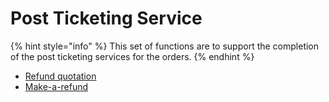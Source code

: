 # Post Ticketing Service

{% hint style="info" %}
This set of functions are to support the completion of the post ticketing services for the orders.
{% endhint %}

<!-- - [Offer ancillary list](offer-ancillary-list.md) -->
<!-- - [Add ancillaries](add-ancillaries.md) -->
- [Refund quotation](refund-quotation.md)
- [Make-a-refund](make-a-refund.md)


